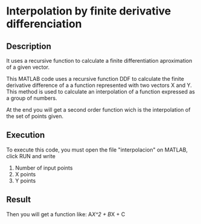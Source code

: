 # Interpolation by finite derivative differenciation

## Description

It uses a recursive function to calculate a finite differentiation aproximation of a given vector.

This MATLAB code uses a recursive function DDF to calculate the finite derivative difference of a a function represented with two vectors X and Y.
This method is used to calculate an interpolation of a function expressed as a group of numbers.

At the end you will get a second order function wich is the interpolation of the set of points given.

## Execution

To execute this code, you must open the file "interpolacion" on MATLAB, click RUN and write 

1. Number of input points
2. X points
3. Y points

## Result
Then you will get a function like: A*X^2 + B*X + C
